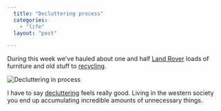 ```yaml
---
  title: "Decluttering process"
  categories: 
    - "life"
  layout: "post"

---
```

During this week we've hauled about one and half [Land Rover][3] loads of furniture and old stuff to [recycling][2].

![Decluttering in process](http://bergie.iki.fi/midcom-serveattachmentguid-98bdb1f39c74cd8929f1fd1abe8f6947/Decluttering_project.jpg)

I have to say [decluttering][1] feels really good. Living in the western society you end up accumulating incredible amounts of unnecessary things.

[1]: http://www.nomoreclutter.co.uk/faq.html
[2]: http://www.ytv.fi/ENG/waste/household_waste/
[3]: http://www.midgard-project.org/community/gallery/poznan-2004/IMG_1954